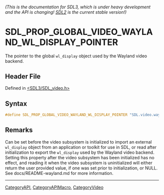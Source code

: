 ###### (This is the documentation for SDL3, which is under heavy development and the API is changing! [SDL2](https://wiki.libsdl.org/SDL2/) is the current stable version!)
# SDL_PROP_GLOBAL_VIDEO_WAYLAND_WL_DISPLAY_POINTER

The pointer to the global `wl_display` object used by the Wayland video backend.

## Header File

Defined in [<SDL3/SDL_video.h>](https://github.com/libsdl-org/SDL/blob/main/include/SDL3/SDL_video.h)

## Syntax

```c
#define SDL_PROP_GLOBAL_VIDEO_WAYLAND_WL_DISPLAY_POINTER "SDL.video.wayland.wl_display"
```

## Remarks

Can be set before the video subsystem is initialized to import an external
`wl_display` object from an application or toolkit for use in SDL, or read
after initialization to export the `wl_display` used by the Wayland video
backend. Setting this property after the video subsystem has been
initialized has no effect, and reading it when the video subsystem is
uninitialized will either return the user provided value, if one was set
prior to initialization, or NULL. See docs/README-wayland.md for more
information.

----
[CategoryAPI](CategoryAPI), [CategoryAPIMacro](CategoryAPIMacro), [CategoryVideo](CategoryVideo)

